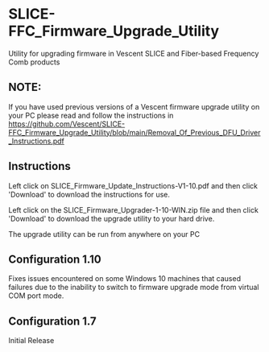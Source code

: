 # SLICE-FFC_Firmware_Upgrade_Utility
Utility for upgrading firmware in Vescent SLICE and Fiber-based Frequency Comb products
## NOTE:
  If you have used previous versions of a Vescent firmware upgrade utility on your PC please read and follow the instructions in     
  https://github.com/Vescent/SLICE-FFC_Firmware_Upgrade_Utility/blob/main/Removal_Of_Previous_DFU_Driver_Instructions.pdf

## Instructions
  Left click on SLICE_Firmware_Update_Instructions-V1-10.pdf and then click 'Download' to download the instructions for use.

  Left click on the SLICE_Firmware_Upgrader-1-10-WIN.zip file and then click 'Download' to download the upgrade utility to your hard drive.
  
  The upgrade utility can be run from anywhere on your PC
  
  
## Configuration 1.10
  Fixes issues encountered on some Windows 10 machines that caused failures due to the inability to switch to firmware upgrade mode from virtual COM port mode.
## Configuration 1.7
  Initial Release  
  

